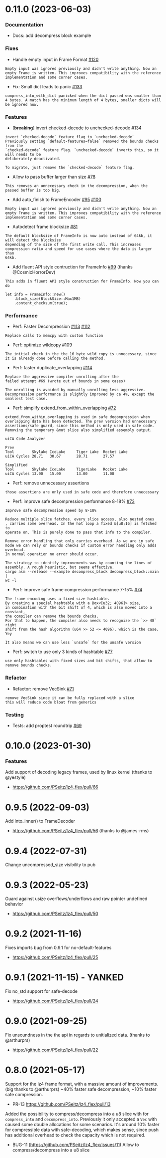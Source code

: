 0.11.0 (2023-06-03)
==================

### Documentation

- Docs: add decompress block example

### Fixes
- Handle empty input in Frame Format [#120](https://github.com/PSeitz/lz4_flex/pull/120)
```
Empty input was ignored previously and didn't write anything. Now an empty Frame is written. This improves compatibility with the reference implementation and some corner cases.
```

- Fix: Small dict leads to panic [#133](https://github.com/PSeitz/lz4_flex/pull/133)
```
compress_into_with_dict panicked when the dict passed was smaller than 4 bytes. A match has the minimum length of 4 bytes, smaller dicts will be ignored now.
```

### Features

- [**breaking**] invert checked-decode to unchecked-decode [#134](https://github.com/PSeitz/lz4_flex/pull/134)
```
invert `checked-decode` feature flag to `unchecked-decode`
Previously setting `default-features=false` removed the bounds checks from the
`checked-decode` feature flag. `unchecked-decode` inverts this, so it will needs to be
deliberately deactivated.

To migrate, just remove the `checked-decode` feature flag.
```
- Allow to pass buffer larger than size [#78](https://github.com/PSeitz/lz4_flex/pull/78)
```
This removes an unnecessary check in the decompression, when the passed buffer is too big.
```
- Add auto_finish to FrameEncoder [#95](https://github.com/PSeitz/lz4_flex/pull/95) [#100](https://github.com/PSeitz/lz4_flex/pull/100)
```
Empty input was ignored previously and didn't write anything. Now an empty Frame is written. This improves compatibility with the reference implementation and some corner cases.
```
- Autodetect frame blocksize [#81](https://github.com/PSeitz/lz4_flex/pull/81)
```
The default blocksize of FrameInfo is now auto instead of 64kb, it will detect the blocksize
depending of the size of the first write call. This increases
compression ratio and speed for use cases where the data is larger than
64kb.
```
- Add fluent API style contruction for FrameInfo [#99](https://github.com/PSeitz/lz4_flex/pull/99) (thanks @CosmicHorrorDev)
```
This adds in fluent API style construction for FrameInfo. Now you can do

let info = FrameInfo::new()
    .block_size(BlockSize::Max1MB)
    .content_checksum(true);
```

### Performance
- Perf: Faster Decompression [#113](https://github.com/PSeitz/lz4_flex/pull/113) [#112](https://github.com/PSeitz/lz4_flex/pull/112)
```
Replace calls to memcpy with custom function
```

- Perf: optimize wildcopy [#109](https://github.com/PSeitz/lz4_flex/pull/109)
```
The initial check in the the 16 byte wild copy is unnecessary, since it is already done before calling the method.
```

- Perf: faster duplicate_overlapping [#114](https://github.com/PSeitz/lz4_flex/pull/114)
```
Replace the aggressive compiler unrolling after the
failed attempt #69 (wrote out of bounds in some cases)

The unrolling is avoided by manually unrolling less aggressive.
Decompression performance is slightly improved by ca 4%, except the
smallest test case.

```
- Perf: simplify extend_from_within_overlapping [#72](https://github.com/PSeitz/lz4_flex/pull/72)
```
extend_from_within_overlapping is used in safe decompression when
overlapping data has been detected. The prev version had unnecessary
assertions/safe guard, since this method is only used in safe code.
Removing the temporary &mut slice also simplified assembly output.

uiCA Code Analyzer

Prev
Tool 	    Skylake	IceLake 	Tiger Lake 	Rocket Lake
uiCA Cycles 28.71 	30.67 		28.71 		27.57

Simplified
Tool 	    Skylake	IceLake 	TigerLake 	Rocket Lake
uiCA Cycles 13.00 	15.00 		13.00 		11.00
```
- Perf: remove unnecessary assertions
```
those assertions are only used in safe code and therefore unnecessary
```
- Perf: improve safe decompression performance 8-18% [#73](https://github.com/PSeitz/lz4_flex/pull/73)
```
Improve safe decompression speed by 8-18%

Reduce multiple slice fetches. every slice access, also nested ones
, carries some overhead. In the hot loop a fixed &[u8;16] is fetched to
operate on. This is purely done to pass that info to the compiler.

Remove error handling that only carries overhead. As we are in safe
mode we can rely on bounds checks if custom error handling only adds overhead.
In normal operation no error should occur.

The strategy to identify improvements was by counting the lines of
assembly. A rough heuristic, but seems effective.
cargo asm --release --example decompress_block decompress_block::main |
wc -l
```
- Perf: improve safe frame compression performance 7-15% [#74](https://github.com/PSeitz/lz4_flex/pull/74)
```
The frame encoding uses a fixed size hashtable.
By creating a special hashtable with a Box<[u32; 4096]> size,
in combination with the bit shift of 4, which is also moved into a constant,
the compiler can remove the bounds checks.
For that to happen, the compiler also needs to recognize the `>> 48` right
shift from the hash algorithm (u64 >> 52 <= 4096), which is the case. Yey

It also means we can use less `unsafe` for the unsafe version
```
- Perf: switch to use only 3 kinds of hashtable [#77](https://github.com/PSeitz/lz4_flex/pull/77)
```
use only hashtables with fixed sizes and bit shifts, that allow to
remove bounds checks.
```

### Refactor

- Refactor: remove VecSink [#71](https://github.com/PSeitz/lz4_flex/pull/71)
```
remove VecSink since it can be fully replaced with a slice
this will reduce code bloat from generics
```
### Testing

- Tests: add proptest roundtrip [#69](https://github.com/PSeitz/lz4_flex/pull/69)

0.10.0 (2023-01-30)
==================
### Features
Add support of decoding legacy frames, used by linux kernel (thanks to @yestyle)
* https://github.com/PSeitz/lz4_flex/pull/66

0.9.5 (2022-09-03)
==================
Add into_inner() to FrameDecoder
* https://github.com/PSeitz/lz4_flex/pull/56 (thanks to @james-rms)

0.9.4 (2022-07-31) 
==================
Change uncompressed_size visibility to pub

0.9.3 (2022-05-23) 
==================
Guard against usize overflows/underflows and raw pointer undefined behavior
* https://github.com/PSeitz/lz4_flex/pull/50

0.9.2 (2021-11-16) 
==================
Fixes imports bug from 0.9.1 for no-default-features
* https://github.com/PSeitz/lz4_flex/pull/25

0.9.1 (2021-11-15) - YANKED
==================
Fix no_std support for safe-decode
* https://github.com/PSeitz/lz4_flex/pull/24

0.9.0 (2021-09-25)
==================
Fix unsoundness in the the api in regards to unitialized data. (thanks to @arthurprs)
* https://github.com/PSeitz/lz4_flex/pull/22

0.8.0 (2021-05-17)
==================
Support for the lz4 frame format, with a massive amount of improvements. (big thanks to @arthurprs)
~40% faster safe decompression, ~10% faster safe compression.
* PR-13 https://github.com/PSeitz/lz4_flex/pull/13

Added the possibility to compress/decompress into a u8 slice with
for `compress_into` and `decompress_into`. Previously it only accepted
a `Vec` with caused some double allocations for some scenarios. It's 
around 10% faster for compressible data with safe-decoding, which makes sense, since
push has additional overhead to check the capacity which is not required.

* BUG-11 (https://github.com/PSeitz/lz4_flex/issues/11)
	Allow to compress/decompress into a u8 slice


